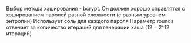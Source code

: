 Выбор метода хэширования - bcrypt.
Он должен хорошо справлятся с хэшированием паролей разной сложности (с разным уровнем энтропии)
Использует соль для каждого пароля
Параметр rounds отвечает за количество итераций для генерации хэша (12 = 2^12 итераций)
